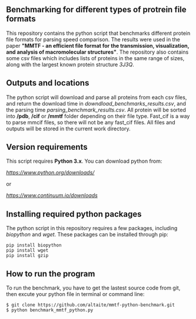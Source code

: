 ## Benchmarking for different types of protrein file formats 
This repository contains the python script that benchmarks different protein file formats for parsing speed comparison. The results were used in the paper **"MMTF - an efficient file format for the transmission, visualization, and analysis of macromolecular structures"**. The repository also contains some csv files which includes lists of proteins in the same range of sizes, along with the largest known protein structure *3J3Q*. 

## Outputs and locations
The python script will download and parse all proteins from each csv files, and return the download time in *downdload_benchmarks_results.csv*, and the parsing time *parsing_benchmark_results.csv*. All protein will be sorted into **/pdb**, **/cif** or **/mmtf** folder depending on their file type. Fast_cif is a way to parse mmcif files, so there will not be any fast_cif files. All files and outputs will be stored in the current work directory.

## Version requirements
This script requires **Python 3.x**. You can download python from:

*https://www.python.org/downloads/* 

or 

*https://www.continuum.io/downloads*


## Installing required python packages
The python script in this repository requires a few packages, including *biopython* and *wget*. These packages can be installed through pip: 
```
pip install biopython 
pip install wget 
pip install gzip
``` 

## How to run the program
To run the benchmark, you have to get the lastest source code from git, then excute your python file in terminal or command line:
```
$ git clone https://github.com/altaite/mmtf-python-benchmark.git
$ python benchmark_mmtf_python.py
``` 
